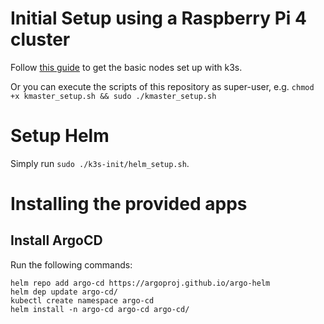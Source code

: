 # Initial Setup using a Raspberry Pi 4 cluster

Follow [this guide](https://medium.com/thinkport/how-to-build-a-raspberry-pi-kubernetes-cluster-with-k3s-76224788576c) to get the basic nodes set up with k3s.

Or you can execute the scripts of this repository as super-user, e.g. `chmod +x kmaster_setup.sh && sudo ./kmaster_setup.sh`

# Setup Helm

Simply run `sudo ./k3s-init/helm_setup.sh`.

# Installing the provided apps

## Install ArgoCD

Run the following commands:

```
helm repo add argo-cd https://argoproj.github.io/argo-helm
helm dep update argo-cd/
kubectl create namespace argo-cd
helm install -n argo-cd argo-cd argo-cd/
```
